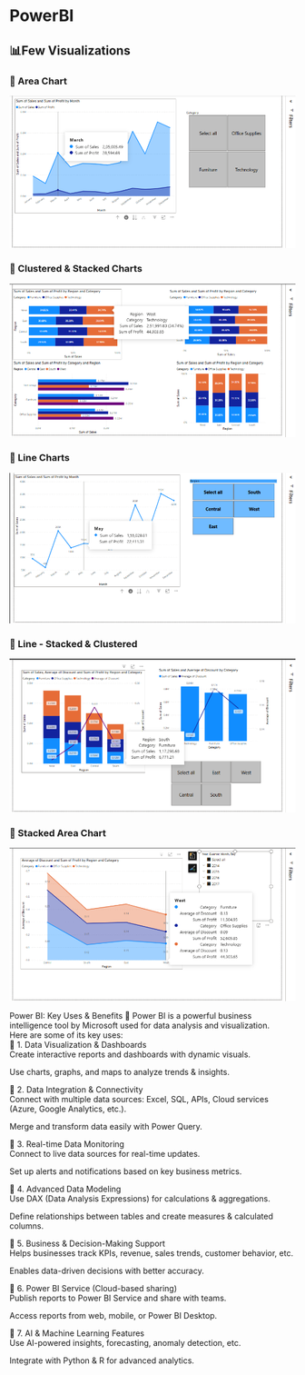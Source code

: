# PowerBI

## 📊Few Visualizations

### 🔹 Area Chart
![Area Chart](./superstore_class3/AreaChart.png)

### 🔹 Clustered & Stacked Charts
![Clustered & Stacked Charts](./superstore_class3/Clusterd%20&%20Stacked%20Charts.png)

### 🔹 Line Charts
![Line Charts](./superstore_class3/Line%20Charts.png)

### 🔹 Line - Stacked & Clustered
![Line Stacked & Clustered](./superstore_class3/Line-Stacked%20&%20Line-Clustered.png)

### 🔹 Stacked Area Chart
![Stacked Area Chart](./superstore_class3/Stacked%20AreaChart.png)


Power BI: Key Uses &amp; Benefits 🚀 Power BI is a powerful business intelligence tool by Microsoft used for data analysis and visualization.</br>
Here are some of its key uses: </br>
🔹 1. Data Visualization & Dashboards</br>
Create interactive reports and dashboards with dynamic visuals.</br>

Use charts, graphs, and maps to analyze trends & insights.</br>

🔹 2. Data Integration & Connectivity</br>
Connect with multiple data sources: Excel, SQL, APIs, Cloud services (Azure, Google Analytics, etc.).</br>

Merge and transform data easily with Power Query.</br>

🔹 3. Real-time Data Monitoring</br>
Connect to live data sources for real-time updates.</br>

Set up alerts and notifications based on key business metrics.</br>

🔹 4. Advanced Data Modeling</br>
Use DAX (Data Analysis Expressions) for calculations & aggregations.</br>

Define relationships between tables and create measures & calculated columns.</br>

🔹 5. Business & Decision-Making Support</br>
Helps businesses track KPIs, revenue, sales trends, customer behavior, etc.</br>

Enables data-driven decisions with better accuracy.</br>

🔹 6. Power BI Service (Cloud-based sharing)</br>
Publish reports to Power BI Service and share with teams.</br>

Access reports from web, mobile, or Power BI Desktop.</br>

🔹 7. AI & Machine Learning Features</br>
Use AI-powered insights, forecasting, anomaly detection, etc.</br>

Integrate with Python & R for advanced analytics.</br>
